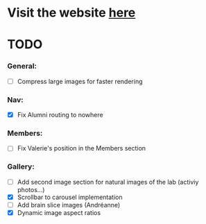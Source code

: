 # Visit the website [here](https://flc-lab.com/)

# TODO

### General:

- [ ] Compress large images for faster rendering

### Nav:

- [x] Fix Alumni routing to nowhere

### Members:

- [ ] Fix Valerie's position in the Members section

### Gallery:
- [ ] Add second image section for natural images of the lab (activiy photos...)
- [x] Scrollbar to carousel implementation
- [ ] Add brain slice images (Andréanne)
- [x] Dynamic image aspect ratios
